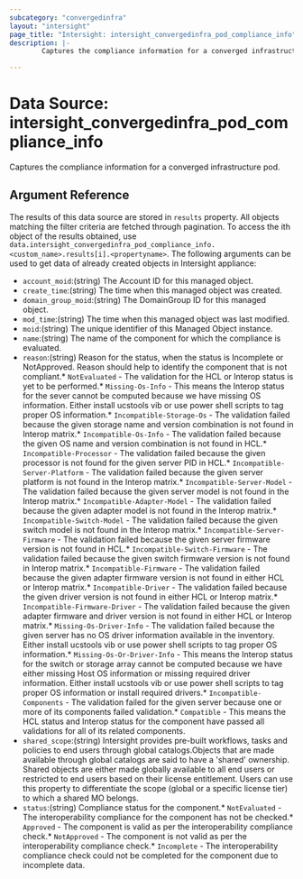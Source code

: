 ```yaml
---
subcategory: "convergedinfra"
layout: "intersight"
page_title: "Intersight: intersight_convergedinfra_pod_compliance_info"
description: |-
        Captures the compliance information for a converged infrastructure pod.

---
```


# Data Source: intersight_convergedinfra_pod_compliance_info
Captures the compliance information for a converged infrastructure pod.
## Argument Reference
The results of this data source are stored in `results` property.
All objects matching the filter criteria are fetched through pagination.
To access the ith object of the results obtained, use `data.intersight_convergedinfra_pod_compliance_info.<custom_name>.results[i].<propertyname>`.
The following arguments can be used to get data of already created objects in Intersight appliance:
* `account_moid`:(string) The Account ID for this managed object. 
* `create_time`:(string) The time when this managed object was created. 
* `domain_group_moid`:(string) The DomainGroup ID for this managed object. 
* `mod_time`:(string) The time when this managed object was last modified. 
* `moid`:(string) The unique identifier of this Managed Object instance. 
* `name`:(string) The name of the component for which the compliance is evaluated. 
* `reason`:(string) Reason for the status, when the status is Incomplete or NotApproved. Reason should help to identify the component that is not compliant.* `NotEvaluated` - The validation for the HCL or Interop status is yet to be performed.* `Missing-Os-Info` - This means the Interop status for the sever cannot be computed because we have missing OS information. Either install ucstools vib or use power shell scripts to tag proper OS information.* `Incompatible-Storage-Os` - The validation failed because the given storage name and version combination is not found in Interop matrix.* `Incompatible-Os-Info` - The validation failed because the given OS name and version combination is not found in HCL.* `Incompatible-Processor` - The validation failed because the given processor is not found for the given server PID in HCL.* `Incompatible-Server-Platform` - The validation failed because the given server platform is not found in the Interop matrix.* `Incompatible-Server-Model` - The validation failed because the given server model is not found in the Interop matrix.* `Incompatible-Adapter-Model` - The validation failed because the given adapter model is not found in the Interop matrix.* `Incompatible-Switch-Model` - The validation failed because the given switch model is not found in the Interop matrix.* `Incompatible-Server-Firmware` - The validation failed because the given server firmware version is not found in HCL.* `Incompatible-Switch-Firmware` - The validation failed because the given switch firmware version is not found in Interop matrix.* `Incompatible-Firmware` - The validation failed because the given adapter firmware version is not found in either HCL or Interop matrix.* `Incompatible-Driver` - The validation failed because the given driver version is not found in either HCL or Interop matrix.* `Incompatible-Firmware-Driver` - The validation failed because the given adapter firmware and driver version is not found in either HCL or Interop matrix.* `Missing-Os-Driver-Info` - The validation failed because the given server has no OS driver information available in the inventory. Either install ucstools vib or use power shell scripts to tag proper OS information.* `Missing-Os-Or-Driver-Info` - This means the Interop status for the switch or storage array cannot be computed because we have either missing Host OS information or missing required driver information. Either install ucstools vib or use power shell scripts to tag proper OS information or install required drivers.* `Incompatible-Components` - The validation failed for the given server because one or more of its components failed validation.* `Compatible` - This means the HCL status and Interop status for the component have passed all validations for all of its related components. 
* `shared_scope`:(string) Intersight provides pre-built workflows, tasks and policies to end users through global catalogs.Objects that are made available through global catalogs are said to have a 'shared' ownership. Shared objects are either made globally available to all end users or restricted to end users based on their license entitlement. Users can use this property to differentiate the scope (global or a specific license tier) to which a shared MO belongs. 
* `status`:(string) Compliance status for the component.* `NotEvaluated` - The interoperability compliance for the component has not be checked.* `Approved` - The component is valid as per the interoperability compliance check.* `NotApproved` - The component is not valid as per the interoperability compliance check.* `Incomplete` - The interoperability compliance check could not be completed for the component due to incomplete data. 
 
